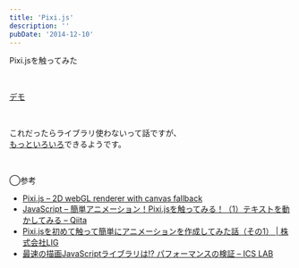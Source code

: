 ```yaml
---
title: 'Pixi.js'
description: ''
pubDate: '2014-12-10'
---
```


<p>Pixi.jsを触ってみた</p>
<p>&nbsp;</p>
<p><a href="https://archive.yuheijotaki.com/demo/pixi_1/">デモ</a></p>
<p>&nbsp;</p>
<p>これだったらライブラリ使わないって話ですが、<br>
<a href="http://www.pixijs.com/examples/">もっといろいろ</a>できるようです。</p>
<p>&nbsp;</p>
<p>◯参考</p>
<ul>
<li><a href="http://www.pixijs.com/">Pixi.js – 2D webGL renderer with canvas fallback</a></li>
<li><a href="http://qiita.com/tadfmac/items/3684489e133320cd9d75">JavaScript – 簡単アニメーション！Pixi.jsを触ってみる！（1）テキストを動かしてみる – Qiita</a></li>
<li><a href="http://liginc.co.jp/web/js/other-js/111336">Pixi.jsを初めて触って簡単にアニメーションを作成してみた話（その1） | 株式会社LIG</a></li>
<li><a href="http://ics-web.jp/lab/archives/201">最速の描画JavaScriptライブラリは!? パフォーマンスの検証 – ICS LAB</a></li>
</ul>
